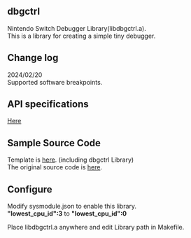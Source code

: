 ## dbgctrl 
Nintendo Switch Debugger Library(libdbgctrl.a).  
This is a library for creating a simple tiny debugger.  

## Change log  
2024/02/20  
Supported software breakpoints.  

## API specifications  
[Here](https://unvirus.github.io/dbgctrl/index.html)  

## Sample Source Code  
Template is [here](https://github.com/unvirus/dbgctrl/tree/main/sysmodule). (including dbgctrl Library)    
The original source code is [here](https://github.com/switchbrew/switch-examples/tree/master/templates/sysmodule).  

## Configure
Modify sysmodule.json to enable this library.  
**"lowest_cpu_id":3** to **"lowest_cpu_id":0**  

Place libdbgctrl.a anywhere and edit Library path in Makefile.  


  
